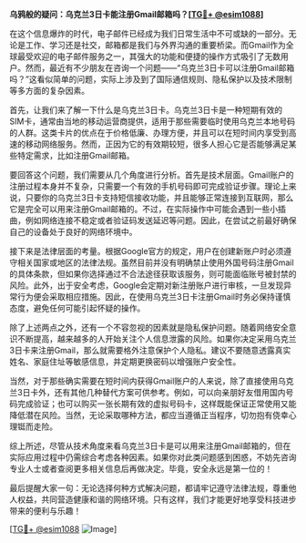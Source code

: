 **乌鸦般的疑问：乌克兰3日卡能注册Gmail邮箱吗？[[TG💪+ @esim1088](https://t.me/s/esim1088)]**

在这个信息爆炸的时代，电子邮件已经成为我们日常生活中不可或缺的一部分。无论是工作、学习还是社交，邮箱都是我们与外界沟通的重要桥梁。而Gmail作为全球最受欢迎的电子邮件服务之一，其强大的功能和便捷的操作方式吸引了无数用户。然而，最近有不少朋友在咨询一个问题——“乌克兰3日卡可以注册Gmail邮箱吗？”这看似简单的问题，实际上涉及到了国际通信规则、隐私保护以及技术限制等多方面的复杂因素。

首先，让我们来了解一下什么是乌克兰3日卡。乌克兰3日卡是一种短期有效的SIM卡，通常由当地的移动运营商提供，适用于那些需要临时使用乌克兰本地号码的人群。这类卡片的优点在于价格低廉、办理方便，并且可以在短时间内享受到高速的移动网络服务。然而，正因为它的有效期较短，很多人担心它是否能够满足某些特定需求，比如注册Gmail邮箱。

要回答这个问题，我们需要从几个角度进行分析。首先是技术层面。Gmail账户的注册过程本身并不复杂，只需要一个有效的手机号码即可完成验证步骤。理论上来说，只要你的乌克兰3日卡支持短信接收功能，并且能够正常连接到互联网，那么它是完全可以用来注册Gmail邮箱的。不过，在实际操作中可能会遇到一些小插曲，例如网络连接不稳定或者验证码发送延迟等问题。因此，在尝试之前最好确保自己的设备处于良好的网络环境中。

接下来是法律层面的考量。根据Google官方的规定，用户在创建新账户时必须遵守相关国家或地区的法律法规。虽然目前并没有明确禁止使用外国号码注册Gmail的具体条款，但如果你选择通过不合法途径获取该服务，则可能面临账号被封禁的风险。此外，出于安全考虑，Google会定期对新注册账户进行审核，一旦发现异常行为便会采取相应措施。因此，在使用乌克兰3日卡注册Gmail时务必保持谨慎态度，避免任何可能引起怀疑的操作。

除了上述两点之外，还有一个不容忽视的因素就是隐私保护问题。随着网络安全意识不断提高，越来越多的人开始关注个人信息泄露的风险。如果你决定采用乌克兰3日卡来注册Gmail，那么就需要格外注意保护个人隐私。建议不要随意透露真实姓名、家庭住址等敏感信息，并定期更换密码以增强账户安全性。

当然，对于那些确实需要在短时间内获得Gmail账户的人来说，除了直接使用乌克兰3日卡外，还有其他几种替代方案可供参考。例如，可以向亲朋好友借用国内号码完成验证；也可以购买一张长期有效的虚拟号码卡，这样既能保证正常使用又能降低潜在风险。当然，无论采取哪种方法，都应当遵循正当程序，切勿抱有侥幸心理铤而走险。

综上所述，尽管从技术角度来看乌克兰3日卡是可以用来注册Gmail邮箱的，但在实际应用过程中仍需综合考虑各种因素。如果你对此类问题感到困惑，不妨先咨询专业人士或者查阅更多相关信息后再做决定。毕竟，安全永远是第一位的！

最后提醒大家一句：无论选择何种方式解决问题，都请牢记遵守法律法规，尊重他人权益，共同营造健康和谐的网络环境。只有这样，我们才能更好地享受科技进步带来的便利与乐趣！

[[TG💪+ @esim1088](https://t.me/s/esim1088) ![Image](https://i.postimg.cc/4NQfJmqS/Snipaste-2025-05-13-00-14-12.png)]